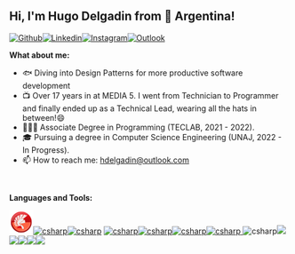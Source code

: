 ## Hi, I'm Hugo Delgadin from 🧉 Argentina! 


[![Github](https://img.shields.io/badge/-Github-000?style=flat&logo=Github&logoColor=white)](https://github.com/hdelgadin)[![Linkedin](https://img.shields.io/badge/-LinkedIn-blue?style=flat&logo=Linkedin&logoColor=white)](https://ar.linkedin.com/in/hugodelgadin)[![Instagram](https://img.shields.io/badge/-Instagram-c13584?style=flat&labelColor=c13584&logo=instagram&logoColor=white)](https://www.instagram.com/hdelgadin)[![Outlook](https://img.shields.io/badge/-Outlook-0078D4?style=flat&logo=Microsoft-Outlook&logoColor=white)](mailto:hdelgadin@outlook.com)


**What about me:**

- 🐟 Diving into Design Patterns for more productive software development
- 📺 Over 17 years in at MEDIA 5. I went from Technician to Programmer and finally ended up as a Technical Lead, wearing all the hats in between!😄
- 👨🏻‍💻 Associate Degree in Programming (TECLAB, 2021 - 2022).
- 🎓 Pursuing a degree in Computer Science Engineering (UNAJ, 2022 - In Progress).
- 📫 How to reach me: hdelgadin@outlook.com

&nbsp;

**Languages and Tools:**
 <p
 
  <a href="https://www.embarcadero.com/es/products/delphi" target="_blank" rel="noreferrer"><img src="https://raw.githubusercontent.com/vscode-icons/vscode-icons/8e848a54a1a9f2bf5dacdce2d546cb664cfba133/icons/file_type_delphi.svg" alt="Delphi" width="43" height="43"/><a><a href="https://www.microsoft.com" target="_blank" rel="noreferrer"><img src="https://cdn.jsdelivr.net/gh/devicons/devicon/icons/csharp/csharp-original.svg" alt="csharp" width="40" height="40"/><a><a href="https://www.microsoft.com" target="_blank" rel="noreferrer"><img src="https://cdn.jsdelivr.net/gh/devicons/devicon/icons/python/python-original.svg" alt="csharp" width="40" height="40"/><a> <a href="https://www.mongodb.com/" target="_blank" rel="noreferrer"><img src="https://cdn.jsdelivr.net/gh/devicons/devicon/icons/mongodb/mongodb-original-wordmark.svg" alt="csharp" width="45" height="45"/><a><a href="https://expressjs.com" target="_blank" rel="noreferrer"><img src="https://cdn.jsdelivr.net/gh/devicons/devicon/icons/express/express-original.svg" alt="csharp" width="42" height="42"/><a><a href="https://react.dev" target="_blank" rel="noreferrer"><img src="https://cdn.jsdelivr.net/gh/devicons/devicon/icons/react/react-original.svg" alt="csharp" width="42" height="42"/><a><a href="https://nodejs.org/" target="_blank" rel="noreferrer"><img src="https://cdn.jsdelivr.net/gh/devicons/devicon/icons/nodejs/nodejs-original.svg" alt="csharp" width="42" height="42"/> <a> <img src="https://cdn.jsdelivr.net/gh/devicons/devicon/icons/microsoftsqlserver/microsoftsqlserver-plain.svg" alt="csharp" width="40" height="40"/><img width="50" src="https://www.vectorlogo.zone/logos/mysql/mysql-ar21.svg"><img width="60" src="https://cdn.jsdelivr.net/gh/devicons/devicon/icons/postgresql/postgresql-original-wordmark.svg"><img width="65" src="https://www.vectorlogo.zone/logos/git-scm/git-scm-ar21.svg"><img width="65" src="https://www.vectorlogo.zone/logos/yaml/yaml-ar21.svg"><img width="65" src="https://www.vectorlogo.zone/logos/gnu_bash/gnu_bash-ar21.svg">


